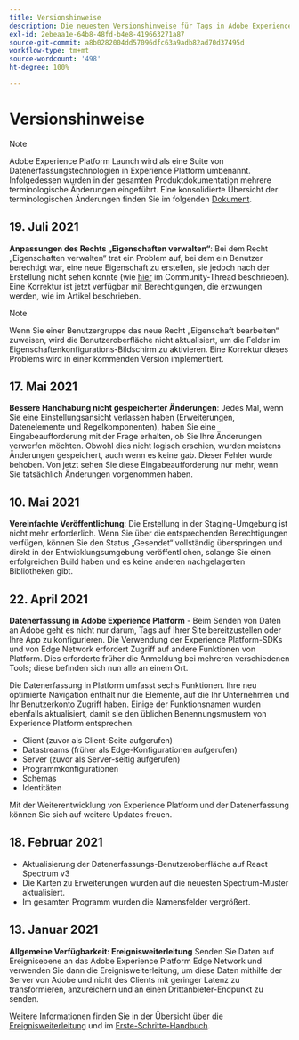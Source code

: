 ```yaml
---
title: Versionshinweise
description: Die neuesten Versionshinweise für Tags in Adobe Experience Platform.
exl-id: 2ebeaa1e-64b8-48fd-b4e8-419663271a87
source-git-commit: a8b0282004dd57096dfc63a9adb82ad70d37495d
workflow-type: tm+mt
source-wordcount: '498'
ht-degree: 100%

---
```


# Versionshinweise

>[!NOTE]
>
>Adobe Experience Platform Launch wird als eine Suite von Datenerfassungstechnologien in Experience Platform umbenannt. Infolgedessen wurden in der gesamten Produktdokumentation mehrere terminologische Änderungen eingeführt. Eine konsolidierte Übersicht der terminologischen Änderungen finden Sie im folgenden [Dokument](../term-updates.md).

## 19. Juli 2021

**Anpassungen des Rechts „Eigenschaften verwalten“**: Bei dem Recht „Eigenschaften verwalten“ trat ein Problem auf, bei dem ein Benutzer berechtigt war, eine neue Eigenschaft zu erstellen, sie jedoch nach der Erstellung nicht sehen konnte (wie [hier](https://experienceleaguecommunities.adobe.com/t5/adobe-experience-platform-launch/technical-advisory-adjustments-to-the-manage-properties/ba-p/399176?profile.language=de) im Community-Thread beschrieben). Eine Korrektur ist jetzt verfügbar mit Berechtigungen, die erzwungen werden, wie im Artikel beschrieben.

>[!NOTE]
>
>Wenn Sie einer Benutzergruppe das neue Recht „Eigenschaft bearbeiten“ zuweisen, wird die Benutzeroberfläche nicht aktualisiert, um die Felder im Eigenschaftenkonfigurations-Bildschirm zu aktivieren. Eine Korrektur dieses Problems wird in einer kommenden Version implementiert.

## 17. Mai 2021

**Bessere Handhabung nicht gespeicherter Änderungen**: Jedes Mal, wenn Sie eine Einstellungsansicht verlassen haben (Erweiterungen, Datenelemente und Regelkomponenten), haben Sie eine Eingabeaufforderung mit der Frage erhalten, ob Sie Ihre Änderungen verwerfen möchten. Obwohl dies nicht logisch erschien, wurden meistens Änderungen gespeichert, auch wenn es keine gab.  Dieser Fehler wurde behoben.  Von jetzt sehen Sie diese Eingabeaufforderung nur mehr, wenn Sie tatsächlich Änderungen vorgenommen haben.

## 10. Mai 2021

**Vereinfachte Veröffentlichung**: Die Erstellung in der Staging-Umgebung ist nicht mehr erforderlich.  Wenn Sie über die entsprechenden Berechtigungen verfügen, können Sie den Status „Gesendet“ vollständig überspringen und direkt in der Entwicklungsumgebung veröffentlichen, solange Sie einen erfolgreichen Build haben und es keine anderen nachgelagerten Bibliotheken gibt.

## 22. April 2021

**Datenerfassung in Adobe Experience Platform** - Beim Senden von Daten an Adobe geht es nicht nur darum, Tags auf Ihrer Site bereitzustellen oder Ihre App zu konfigurieren.  Die Verwendung der Experience Platform-SDKs und von Edge Network erfordert Zugriff auf andere Funktionen von Platform. Dies erforderte früher die Anmeldung bei mehreren verschiedenen Tools; diese befinden sich nun alle an einem Ort.

Die Datenerfassung in Platform umfasst sechs Funktionen. Ihre neu optimierte Navigation enthält nur die Elemente, auf die Ihr Unternehmen und Ihr Benutzerkonto Zugriff haben. Einige der Funktionsnamen wurden ebenfalls aktualisiert, damit sie den üblichen Benennungsmustern von Experience Platform entsprechen.

* Client (zuvor als Client-Seite aufgerufen)
* Datastreams (früher als Edge-Konfigurationen aufgerufen)
* Server (zuvor als Server-seitig aufgerufen)
* Programmkonfigurationen
* Schemas
* Identitäten

Mit der Weiterentwicklung von Experience Platform und der Datenerfassung können Sie sich auf weitere Updates freuen.

## 18. Februar 2021

* Aktualisierung der Datenerfassungs-Benutzeroberfläche auf React Spectrum v3
* Die Karten zu Erweiterungen wurden auf die neuesten Spectrum-Muster aktualisiert.
* Im gesamten Programm wurden die Namensfelder vergrößert.

## 13. Januar 2021

**Allgemeine Verfügbarkeit: Ereignisweiterleitung** Senden Sie Daten auf Ereignisebene an das Adobe Experience Platform Edge Network und verwenden Sie dann die Ereignisweiterleitung, um diese Daten mithilfe der Server von Adobe und nicht des Clients mit geringer Latenz zu transformieren, anzureichern und an einen Drittanbieter-Endpunkt zu senden.

Weitere Informationen finden Sie in der [Übersicht über die Ereignisweiterleitung](../ui/event-forwarding/overview.md) und im [Erste-Schritte-Handbuch](../ui/event-forwarding/getting-started.md).
